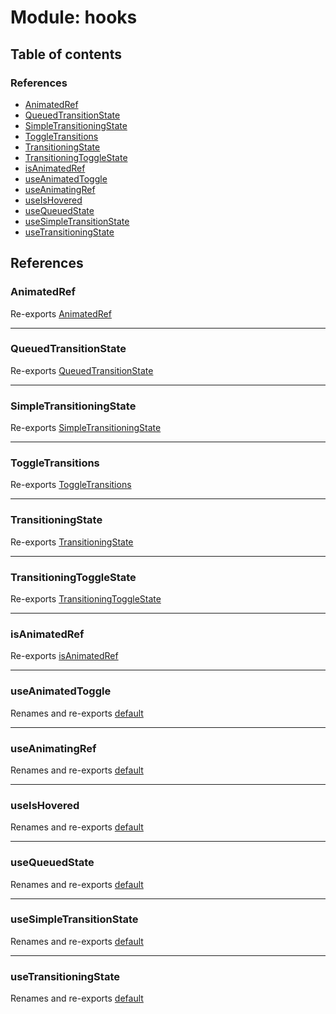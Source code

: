# Module: hooks

## Table of contents

### References

- [AnimatedRef](../wiki/hooks#animatedref)
- [QueuedTransitionState](../wiki/hooks#queuedtransitionstate)
- [SimpleTransitioningState](../wiki/hooks#simpletransitioningstate)
- [ToggleTransitions](../wiki/hooks#toggletransitions)
- [TransitioningState](../wiki/hooks#transitioningstate)
- [TransitioningToggleState](../wiki/hooks#transitioningtogglestate)
- [isAnimatedRef](../wiki/hooks#isanimatedref)
- [useAnimatedToggle](../wiki/hooks#useanimatedtoggle)
- [useAnimatingRef](../wiki/hooks#useanimatingref)
- [useIsHovered](../wiki/hooks#useishovered)
- [useQueuedState](../wiki/hooks#usequeuedstate)
- [useSimpleTransitionState](../wiki/hooks#usesimpletransitionstate)
- [useTransitioningState](../wiki/hooks#usetransitioningstate)

## References

### AnimatedRef

Re-exports [AnimatedRef](../wiki/hooks.useAnimatedRef.AnimatedRef)

___

### QueuedTransitionState

Re-exports [QueuedTransitionState](../wiki/hooks.useQueuedState.QueuedTransitionState)

___

### SimpleTransitioningState

Re-exports [SimpleTransitioningState](../wiki/hooks.useSimpleTransitioningState#simpletransitioningstate)

___

### ToggleTransitions

Re-exports [ToggleTransitions](../wiki/hooks.useTransitioningToggle#toggletransitions)

___

### TransitioningState

Re-exports [TransitioningState](../wiki/hooks.useTransitioningState#transitioningstate)

___

### TransitioningToggleState

Re-exports [TransitioningToggleState](../wiki/hooks.useTransitioningToggle#transitioningtogglestate)

___

### isAnimatedRef

Re-exports [isAnimatedRef](../wiki/hooks.useAnimatedRef#isanimatedref)

___

### useAnimatedToggle

Renames and re-exports [default](../wiki/hooks.useTransitioningToggle#default)

___

### useAnimatingRef

Renames and re-exports [default](../wiki/hooks.useAnimatedRef#default)

___

### useIsHovered

Renames and re-exports [default](../wiki/hooks.useIsHovered#default)

___

### useQueuedState

Renames and re-exports [default](../wiki/hooks.useQueuedState#default)

___

### useSimpleTransitionState

Renames and re-exports [default](../wiki/hooks.useSimpleTransitioningState#default)

___

### useTransitioningState

Renames and re-exports [default](../wiki/hooks.useTransitioningState#default)
